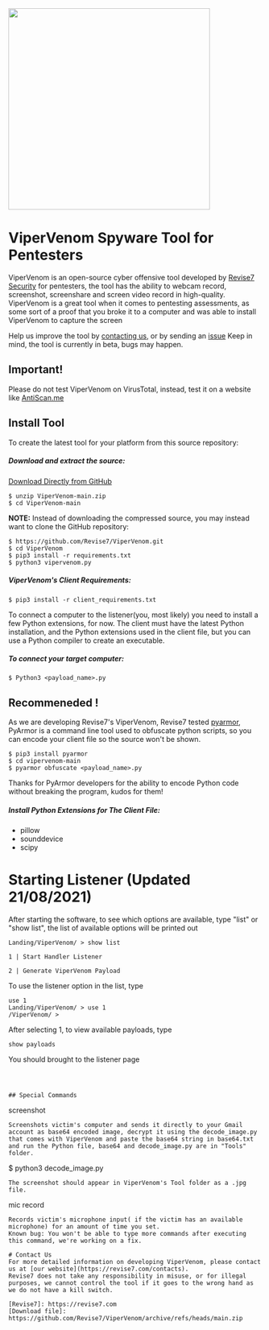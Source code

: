 <img src="https://revise7.com/wp-content/uploads/2021/08/Logo2.svg" width="400">

# ViperVenom Spyware Tool for Pentesters

ViperVenom is an open-source cyber offensive tool developed by [Revise7 Security](https://revise7.com)
for pentesters, the tool has the ability to webcam record, screenshot, screenshare and
screen video record in high-quality.
ViperVenom is a great tool when it comes to pentesting assessments, as some sort of a proof
that you broke it to a computer and was able to install ViperVenom to capture the screen

Help us improve the tool by [contacting us](https://revise7.com/contacts/), or by sending an [issue](https://github.com/Revise7/ViperVenom/issues)
Keep in mind, the tool is currently in beta, bugs may happen.

## Important!
Please do not test ViperVenom on VirusTotal, instead, test it on a website like [AntiScan.me](https://antiscan.me/)

## Install Tool
To create the latest tool for your platform from this source repository:

##### Download and extract the source:
[Download Directly from GitHub](https://github.com/Revise7/ViperVenom/archive/refs/heads/main.zip)
```
$ unzip ViperVenom-main.zip
$ cd ViperVenom-main
```
**NOTE:** Instead of downloading the compressed source, you may instead want to clone the GitHub 
repository:
```
$ https://github.com/Revise7/ViperVenom.git
$ cd ViperVenom
$ pip3 install -r requirements.txt
$ python3 vipervenom.py
```

##### ViperVenom's Client Requirements: 
```
$ pip3 install -r client_requirements.txt
```
To connect a computer to the listener(you, most likely) you need to install a few Python extensions, for now. The client must have the latest Python
installation, and the Python extensions used in the client file, but you can use a Python compiler to create
an executable.

##### To connect your target computer:
```
$ Python3 <payload_name>.py
```
## Recommeneded !
As we are developing Revise7's ViperVenom, Revise7 tested [pyarmor](https://pypi.org/project/pyarmor/),
PyArmor is a command line tool used to obfuscate python scripts, so you can encode your client file so the source won't be shown.
```
$ pip3 install pyarmor
$ cd vipervenom-main
$ pyarmor obfuscate <payload_name>.py
```
Thanks for PyArmor developers for the ability to encode Python code without breaking the program, kudos for them!

##### Install Python Extensions for The Client File:
* pillow
* sounddevice
* scipy

# Starting Listener (Updated 21/08/2021)

After starting the software, to see which options are available, type "list" or "show list", the list of available options will be printed out
```
Landing/ViperVenom/ > show list

1 | Start Handler Listener                             

2 | Generate ViperVenom Payload
```
To use the listener option in the list, type
```
use 1
Landing/ViperVenom/ > use 1
/ViperVenom/ > 
```
After selecting 1, to view available payloads, type
```
show payloads
```
You should brought to the listener page
```



## Special Commands
```
screenshot
```
Screenshots victim's computer and sends it directly to your Gmail account as base64 encoded image, decrypt it using the decode_image.py
that comes with ViperVenom and paste the base64 string in base64.txt and run the Python file, base64 and decode_image.py are in "Tools" folder.
```
$ python3 decode_image.py
```
The screenshot should appear in ViperVenom's Tool folder as a .jpg file.
```
mic record
```
Records victim's microphone input( if the victim has an available microphone) for an amount of time you set.
Known bug: You won't be able to type more commands after executing this command, we're working on a fix.

# Contact Us
For more detailed information on developing ViperVenom, please contact us at [our website](https://revise7.com/contacts). 
Revise7 does not take any responsibility in misuse, or for illegal purposes, we cannot control the tool if it goes to the wrong hand as we do not have a kill switch.

[Revise7]: https://revise7.com
[Download file]: https://github.com/Revise7/ViperVenom/archive/refs/heads/main.zip
